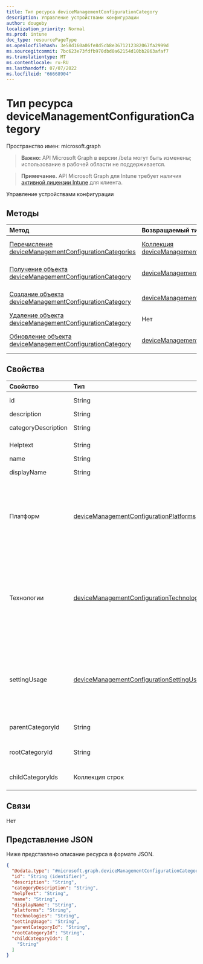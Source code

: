 ```yaml
---
title: Тип ресурса deviceManagementConfigurationCategory
description: Управление устройствами конфигурации
author: dougeby
localization_priority: Normal
ms.prod: intune
doc_type: resourcePageType
ms.openlocfilehash: 3e58d160a06fe8d5cb8e3671212382067fa2999d
ms.sourcegitcommit: 7bc623e73fdfb970dbd0a62154d10bb2863afaf7
ms.translationtype: MT
ms.contentlocale: ru-RU
ms.lasthandoff: 07/07/2022
ms.locfileid: "66668904"
---
```

# <a name="devicemanagementconfigurationcategory-resource-type"></a>Тип ресурса deviceManagementConfigurationCategory

Пространство имен: microsoft.graph

> **Важно:** API Microsoft Graph в версии /beta могут быть изменены; использование в рабочей области не поддерживается.

> **Примечание.** API Microsoft Graph для Intune требует наличия [активной лицензии Intune](https://go.microsoft.com/fwlink/?linkid=839381) для клиента.

Управление устройствами конфигурации

## <a name="methods"></a>Методы
|Метод|Возвращаемый тип|Описание|
|:---|:---|:---|
|[Перечисление deviceManagementConfigurationCategories](../api/intune-deviceconfigv2-devicemanagementconfigurationcategory-list.md)|[Коллекция deviceManagementConfigurationCategory](../resources/intune-deviceconfigv2-devicemanagementconfigurationcategory.md)|Список свойств и связей объектов [deviceManagementConfigurationCategory](../resources/intune-deviceconfigv2-devicemanagementconfigurationcategory.md) .|
|[Получение объекта deviceManagementConfigurationCategory](../api/intune-deviceconfigv2-devicemanagementconfigurationcategory-get.md)|[deviceManagementConfigurationCategory](../resources/intune-deviceconfigv2-devicemanagementconfigurationcategory.md)|Чтение свойств и связей объекта [deviceManagementConfigurationCategory](../resources/intune-deviceconfigv2-devicemanagementconfigurationcategory.md) .|
|[Создание объекта deviceManagementConfigurationCategory](../api/intune-deviceconfigv2-devicemanagementconfigurationcategory-create.md)|[deviceManagementConfigurationCategory](../resources/intune-deviceconfigv2-devicemanagementconfigurationcategory.md)|Создайте объект [deviceManagementConfigurationCategory](../resources/intune-deviceconfigv2-devicemanagementconfigurationcategory.md) .|
|[Удаление объекта deviceManagementConfigurationCategory](../api/intune-deviceconfigv2-devicemanagementconfigurationcategory-delete.md)|Нет|Удаляет [deviceManagementConfigurationCategory](../resources/intune-deviceconfigv2-devicemanagementconfigurationcategory.md).|
|[Обновление объекта deviceManagementConfigurationCategory](../api/intune-deviceconfigv2-devicemanagementconfigurationcategory-update.md)|[deviceManagementConfigurationCategory](../resources/intune-deviceconfigv2-devicemanagementconfigurationcategory.md)|Обновление свойств объекта [deviceManagementConfigurationCategory](../resources/intune-deviceconfigv2-devicemanagementconfigurationcategory.md) .|

## <a name="properties"></a>Свойства
|Свойство|Тип|Описание|
|:---|:---|:---|
|id|String|Идентификатор элемента|
|description|String|Описание элемента|
|categoryDescription|String|Описание заголовка категории|
|Helptext|String|Текст справки элемента|
|name|String|Имя элемента|
|displayName|String|Отображаемое имя элемента|
|Платформ|[deviceManagementConfigurationPlatforms](../resources/intune-shared-devicemanagementconfigurationplatforms.md)|Типы платформ, которые имеют параметры в категории. Возможные значения: `none`, `android`, `iOS`, `macOS`, `windows10X`, `windows10`, `linux`, `unknownFutureValue`.|
|Технологии|[deviceManagementConfigurationTechnologies](../resources/intune-deviceconfigv2-devicemanagementconfigurationtechnologies.md)|Типы технологий, параметры которых имеются в категории. Возможные значения: `none`, `mdm`, `windows10XManagement`, `configManager`, `appleRemoteManagement`, `microsoftSense`, `exchangeOnline`, `linuxMdm`, `enrollment`, `unknownFutureValue`.|
|settingUsage|[deviceManagementConfigurationSettingUsage](../resources/intune-shared-devicemanagementconfigurationsettingusage.md)|Указывает, что категория содержит параметры, используемые для соответствия или конфигурации. Возможные значения: `none`, `configuration`, `compliance`.|
|parentCategoryId|String|Родительский идентификатор категории.|
|rootCategoryId|String|Корневой идентификатор категории.|
|childCategoryIds|Коллекция строк|Список дочерних идентификаторов категории.|

## <a name="relationships"></a>Связи
Нет

## <a name="json-representation"></a>Представление JSON
Ниже представлено описание ресурса в формате JSON.
<!-- {
  "blockType": "resource",
  "keyProperty": "id",
  "@odata.type": "microsoft.graph.deviceManagementConfigurationCategory"
}
-->
``` json
{
  "@odata.type": "#microsoft.graph.deviceManagementConfigurationCategory",
  "id": "String (identifier)",
  "description": "String",
  "categoryDescription": "String",
  "helpText": "String",
  "name": "String",
  "displayName": "String",
  "platforms": "String",
  "technologies": "String",
  "settingUsage": "String",
  "parentCategoryId": "String",
  "rootCategoryId": "String",
  "childCategoryIds": [
    "String"
  ]
}
```




